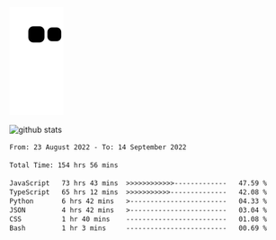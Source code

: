 <img src='https://github.com/realmahd1/profile-stats/blob/output/github-contribution-grid-snake.svg' alt='snake' />

![github stats](https://github-readme-stats.vercel.app/api?username=realmahd1&show_icons=true&theme=codeSTACKr&hide_rank=true&count_private=true)

<!--START_SECTION:waka-->

```text
From: 23 August 2022 - To: 14 September 2022

Total Time: 154 hrs 56 mins

JavaScript   73 hrs 43 mins  >>>>>>>>>>>>-------------   47.59 %
TypeScript   65 hrs 12 mins  >>>>>>>>>>>--------------   42.08 %
Python       6 hrs 42 mins   >------------------------   04.33 %
JSON         4 hrs 42 mins   >------------------------   03.04 %
CSS          1 hr 40 mins    -------------------------   01.08 %
Bash         1 hr 3 mins     -------------------------   00.69 %
```

<!--END_SECTION:waka-->
